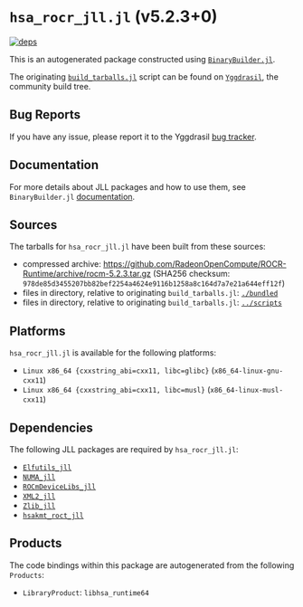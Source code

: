 # `hsa_rocr_jll.jl` (v5.2.3+0)

[![deps](https://juliahub.com/docs/hsa_rocr_jll/deps.svg)](https://juliahub.com/ui/Packages/hsa_rocr_jll/FtJ90?page=2)

This is an autogenerated package constructed using [`BinaryBuilder.jl`](https://github.com/JuliaPackaging/BinaryBuilder.jl).

The originating [`build_tarballs.jl`](https://github.com/JuliaPackaging/Yggdrasil/blob/46451a5bc8568b2e5ee3c3d6163ccb0396bb8365/H/hsa_rocr/hsa_rocr@5.2.3/build_tarballs.jl) script can be found on [`Yggdrasil`](https://github.com/JuliaPackaging/Yggdrasil/), the community build tree.

## Bug Reports

If you have any issue, please report it to the Yggdrasil [bug tracker](https://github.com/JuliaPackaging/Yggdrasil/issues).

## Documentation

For more details about JLL packages and how to use them, see `BinaryBuilder.jl` [documentation](https://docs.binarybuilder.org/stable/jll/).

## Sources

The tarballs for `hsa_rocr_jll.jl` have been built from these sources:

* compressed archive: https://github.com/RadeonOpenCompute/ROCR-Runtime/archive/rocm-5.2.3.tar.gz (SHA256 checksum: `978de85d3455207bb82bef2254a4624e9116b1258a8c164d7a7e21a644eff12f`)
* files in directory, relative to originating `build_tarballs.jl`: [`./bundled`](https://github.com/JuliaPackaging/Yggdrasil/tree/46451a5bc8568b2e5ee3c3d6163ccb0396bb8365/H/hsa_rocr/hsa_rocr@5.2.3/bundled)
* files in directory, relative to originating `build_tarballs.jl`: [`../scripts`](https://github.com/JuliaPackaging/Yggdrasil/tree/46451a5bc8568b2e5ee3c3d6163ccb0396bb8365/H/hsa_rocr/hsa_rocr@5.2.3/scripts)

## Platforms

`hsa_rocr_jll.jl` is available for the following platforms:

* `Linux x86_64 {cxxstring_abi=cxx11, libc=glibc}` (`x86_64-linux-gnu-cxx11`)
* `Linux x86_64 {cxxstring_abi=cxx11, libc=musl}` (`x86_64-linux-musl-cxx11`)

## Dependencies

The following JLL packages are required by `hsa_rocr_jll.jl`:

* [`Elfutils_jll`](https://github.com/JuliaBinaryWrappers/Elfutils_jll.jl)
* [`NUMA_jll`](https://github.com/JuliaBinaryWrappers/NUMA_jll.jl)
* [`ROCmDeviceLibs_jll`](https://github.com/JuliaBinaryWrappers/ROCmDeviceLibs_jll.jl)
* [`XML2_jll`](https://github.com/JuliaBinaryWrappers/XML2_jll.jl)
* [`Zlib_jll`](https://github.com/JuliaBinaryWrappers/Zlib_jll.jl)
* [`hsakmt_roct_jll`](https://github.com/JuliaBinaryWrappers/hsakmt_roct_jll.jl)

## Products

The code bindings within this package are autogenerated from the following `Products`:

* `LibraryProduct`: `libhsa_runtime64`
